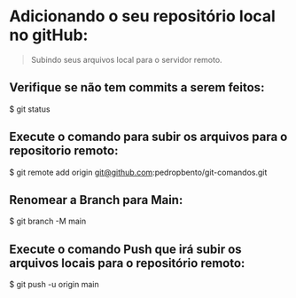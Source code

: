 # Adicionando o seu repositório local no gitHub:
> Subindo seus arquivos local para o servidor remoto.

## Verifique se não tem commits a serem feitos:
$ git status

## Execute o comando para subir os arquivos para o repositorio remoto:
$ git remote add origin git@github.com:pedropbento/git-comandos.git

## Renomear a Branch para Main:
$ git branch -M main

## Execute o comando Push que irá subir os arquivos locais para o repositório remoto:
$ git push -u origin main


